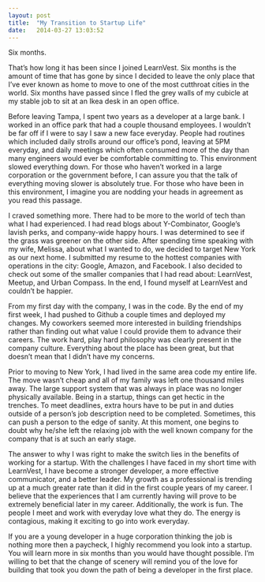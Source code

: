 ```yaml
---
layout: post
title:  "My Transition to Startup Life"
date:   2014-03-27 13:03:52
---
```


Six months.

That’s how long it has been since I joined LearnVest. Six months is the amount of time that has gone by since I decided to leave the only place that I’ve ever known as home to move to one of the most cutthroat cities in the world. Six months have passed since I fled the grey walls of my cubicle at my stable job to sit at an Ikea desk in an open office.

Before leaving Tampa, I spent two years as a developer at a large bank. I worked in an office park that had a couple thousand employees. I wouldn’t be far off if I were to say I saw a new face everyday. People had routines which included daily strolls around our office’s pond, leaving at 5PM everyday, and daily meetings which often consumed more of the day than many engineers would ever be comfortable committing to. This environment slowed everything down. For those who haven’t worked in a large corporation or the government before, I can assure you that the talk of everything moving slower is absolutely true. For those who have been in this environment, I imagine you are nodding your heads in agreement as you read this passage.

I craved something more. There had to be more to the world of tech than what I had experienced. I had read blogs about Y-Combinator, Google’s lavish perks, and company-wide happy hours. I was determined to see if the grass was greener on the other side. After spending time speaking with my wife, Melissa, about what I wanted to do, we decided to target New York as our next home. I submitted my resume to the hottest companies with operations in the city: Google, Amazon, and Facebook. I also decided to check out some of the smaller companies that I had read about: LearnVest, Meetup, and Urban Compass. In the end, I found myself at LearnVest and couldn’t be happier.

From my first day with the company, I was in the code. By the end of my first week, I had pushed to Github a couple times and deployed my changes. My coworkers seemed more interested in building friendships rather than finding out what value I could provide them to advance their careers. The work hard, play hard philosophy was clearly present in the company culture. Everything about the place has been great, but that doesn’t mean that I didn’t have my concerns.

Prior to moving to New York, I had lived in the same area code my entire life. The move wasn’t cheap and all of my family was left one thousand miles away. The large support system that was always in place was no longer physically available. Being in a startup, things can get hectic in the trenches. To meet deadlines, extra hours have to be put in and duties outside of a person’s job description need to be completed. Sometimes, this can push a person to the edge of sanity. At this moment, one begins to doubt why he/she left the relaxing job with the well known company for the company that is at such an early stage.

The answer to why I was right to make the switch lies in the benefits of working for a startup. With the challenges I have faced in my short time with LearnVest, I have become a stronger developer, a more effective communicator, and a better leader. My growth as a professional is trending up at a much greater rate than it did in the first couple years of my career. I believe that the experiences that I am currently having will prove to be extremely beneficial later in my career. Additionally, the work is fun. The people I meet and work with everyday love what they do. The energy is contagious, making it exciting to go into work everyday.

If you are a young developer in a huge corporation thinking the job is nothing more then a paycheck, I highly recommend you look into a startup. You will learn more in six months than you would have thought possible. I’m willing to bet that the change of scenery will remind you of the love for building that took you down the path of being a developer in the first place.